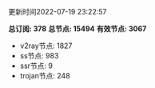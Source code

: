 更新时间2022-07-19 23:22:57

**总订阅: 378**
**总节点: 15494**
**有效节点: 3067**
- v2ray节点: 1827
- ss节点: 983
- ssr节点: 9
- trojan节点: 248
